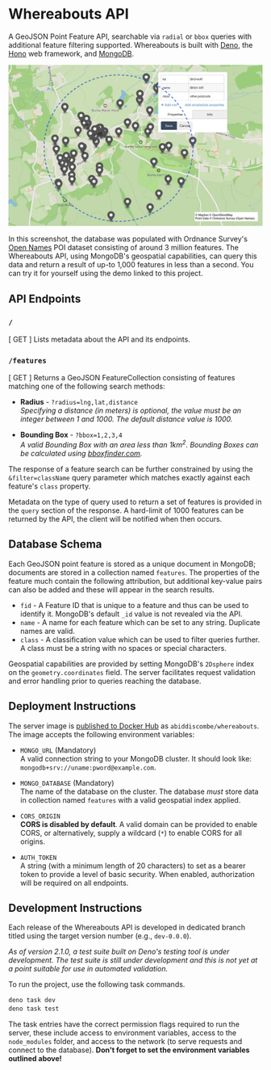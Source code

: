 # Whereabouts API
A GeoJSON Point Feature API, searchable via `radial` or `bbox` queries with additional feature filtering supported. Whereabouts is built with [Deno](https://deno.com/runtime), the [Hono](https://honojs.dev) web framework, and [MongoDB](https://www.mongodb.com).

![Screenshot of a Whereabouts API response](media/banner.png)

In this screenshot, the database was populated with Ordnance Survey's [Open Names](https://osdatahub.os.uk/docs/names/overview) POI dataset consisting of around 3 million features. The Whereabouts API, using MongoDB's geospatial capabilities, can query this data and return a result of up-to 1,000 features in less than a second. You can try it for yourself using the demo linked to this project.

## API Endpoints

### `/`
[ GET ] Lists metadata about the API and its endpoints.

### `/features`
[ GET ] Returns a GeoJSON FeatureCollection consisting of features matching one of the following search methods:

- **Radius** - `?radius=lng,lat,distance`  
*Specifying a distance (in meters) is optional, the value must be an integer between 1 and 1000. The default distance value is 1000.*

- **Bounding Box** - `?bbox=1,2,3,4`  
*A valid Bounding Box with an area less than 1km<sup>2</sup>. Bounding Boxes can be calculated using [bboxfinder.com](http://bboxfinder.com).*

The response of a feature search can be further constrained by using the `&filter=className` query parameter which matches exactly against each feature's `class` property.

Metadata on the type of query used to return a set of features is provided in the `query` section of the response. A hard-limit of 1000 features can be returned by the API, the client will be notified when then occurs.

## Database Schema
Each GeoJSON point feature is stored as a unique document in MongoDB; documents are stored in a collection named `features`. The properties of the feature much contain the following attribution, but additional key-value pairs can also be added and these will appear in the search results.
- `fid` -  A Feature ID that is unique to a feature and thus can be used to identify it. MongoDB's default `_id` value is not revealed via the API.
- `name` - A name for each feature which can be set to any string. Duplicate names are valid.
- `class` - A classification value which can be used to filter queries further. A class must be a string with no spaces or special characters.

Geospatial capabilities are provided by setting MongoDB's `2Dsphere` index on the `geometry.coordinates` field. The server facilitates request validation and error handling prior to queries reaching the database.

## Deployment Instructions
The server image is [published to Docker Hub](https://hub.docker.com/r/abiddiscombe/whereabouts) as `abiddiscombe/whereabouts`. The image accepts the following environment variables:

- `MONGO_URL` (Mandatory)  
A valid connection string to your MongoDB cluster. It should look like: `mongodb+srv://uname:pword@example.com`.

- `MONGO_DATABASE` (Mandatory)   
The name of the database on the cluster. The database *must* store data in collection named `features` with a valid geospatial index applied.

- `CORS_ORIGIN`  
**CORS is disabled by default**. A valid domain can be provided to enable CORS, or alternatively, supply a wildcard (`*`) to enable CORS for all origins.

- `AUTH_TOKEN`  
A string (with a minimum length of 20 characters) to set as a bearer token to provide a level of basic security. When enabled, authorization will be required on all endpoints.

## Development Instructions
Each release of the Whereabouts API is developed in dedicated branch titled using the target version number (e.g., `dev-0.0.0`).

*As of version 2.1.0, a test suite built on Deno's testing tool is under development. The test suite is still under development and this is not yet at a point suitable for use in automated validation.*

To run the project, use the following task commands.
```bash
deno task dev
deno task test
```

The task entries have the correct permission flags required to run the server, these include access to environment variables, access to the `node_modules` folder, and access to the network (to serve requests and connect to the database). **Don't forget to set the environment variables outlined above!**
